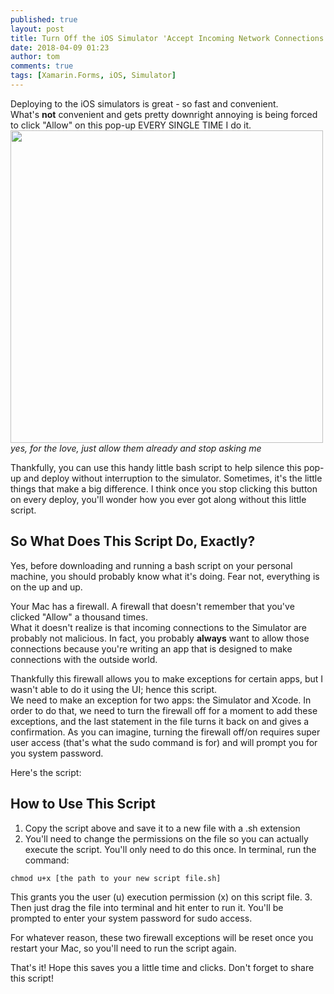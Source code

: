 ```yaml
---
published: true
layout: post
title: Turn Off the iOS Simulator 'Accept Incoming Network Connections' Pop-up
date: 2018-04-09 01:23
author: tom
comments: true
tags: [Xamarin.Forms, iOS, Simulator]
---
```

Deploying to the iOS simulators is great - so fast and convenient.  
What's __not__ convenient and gets pretty downright annoying is being forced to click "Allow" on this pop-up EVERY SINGLE TIME I do it.  
<img src="{{site.baseurl}}/images/DisableiOSSimulatorPopup/iOSSimulatorPopup.png" style="width: 500px;"/>  
*yes, for the love, just allow them already and stop asking me*

Thankfully, you can use this handy little bash script to help silence this pop-up and deploy without interruption to the simulator. Sometimes, it's the little things that make a big difference. I think once you stop clicking this button on every deploy, you'll wonder how you ever got along without this little script.

## So What Does This Script Do, Exactly?

Yes, before downloading and running a bash script on your personal machine, you should probably know what it's doing. Fear not, everything is on the up and up.  

Your Mac has a firewall. A firewall that doesn't remember that you've clicked "Allow" a thousand times.  
What it doesn't realize is that incoming connections to the Simulator are probably not malicious. In fact, you probably __always__ want to allow those connections because you're writing an app that is designed to make connections with the outside world.  

Thankfully this firewall allows you to make exceptions for certain apps, but I wasn't able to do it using the UI; hence this script.  
We need to make an exception for two apps: the Simulator and Xcode. In order to do that, we need to turn the firewall off for a moment to add these exceptions, and the last statement in the file turns it back on and gives a confirmation. As you can imagine, turning the firewall off/on requires super user access (that's what the sudo command is for) and will prompt you for you system password.

Here's the script: 
<script src="https://gist.github.com/TomSoderling/9b3d582c4c895dde4ed1eac3f987b764.js"></script>


## How to Use This Script

1. Copy the script above and save it to a new file with a .sh extension
2. You'll need to change the permissions on the file so you can actually execute the script. You'll only need to do this once. In terminal, run the command:
```
chmod u+x [the path to your new script file.sh]
```
This grants you the user (u) execution permission (x) on this script file.
3. Then just drag the file into terminal and hit enter to run it. You'll be prompted to enter your system password for sudo access.  


For whatever reason, these two firewall exceptions will be reset once you restart your Mac, so you'll need to run the script again.  

That's it! Hope this saves you a little time and clicks. Don't forget to share this script!  
